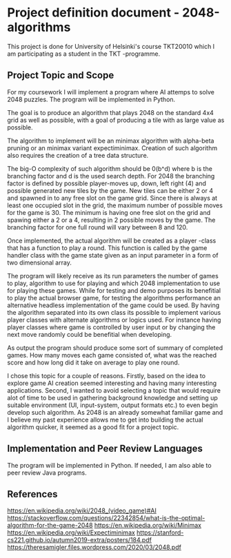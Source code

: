 # Project definition document - 2048-algorithms

This project is done for University of Helsinki's course TKT20010 which I am participating as a student in the TKT -programme.

## Project Topic and Scope

For my coursework I will implement a program where AI attemps to solve 2048 puzzles. The program will be implemented in Python.

The goal is to produce an algorithm that plays 2048 on the standard 4x4 grid as well as possible, with a goal of producing a tile with as large value as possible.

The algorithm to implement will be an minimax algorithm with alpha-beta pruning or an minimax variant expectiminimax. Creation of such algorithm also requires the creation of a tree data structure.

The big-O complexity of such algorithm should be 0(b^d) where b is the branching factor and d is the used search depth. For 2048 the branching factor is defined by possible player-moves up, down, left right (4) and possible generated new tiles by the game. New tiles can be either 2 or 4 and spawned in to any free slot on the game grid. Since there is always at least one occupied slot in the grid, the maximum number of possible moves for the game is 30. The minimum is having one free slot on the grid and spawing either a 2 or a 4, resulting in 2 possible moves by the game. The branching factor for one full round will vary between 8 and 120.

Once implemented, the actual algorithm will be created as a player -class that has a function to play a round. This function is called by the game handler class with the game state given as an input parameter in a form of two dimensional array.

The program will likely receive as its run parameters the number of games to play, algorithm to use for playing and which 2048 implementation to use for playing these games. While for testing and demo purposes its benefitial to play the actual browser game, for testing the algorithms performance an alternative headless implementation of the game could be used. By having the algorithm separated into its own class its possible to implement various player classes with alternate algorithms or logics used. For instance having player classes where game is controlled by user input or by changing the next move randomly could be benefitial when developing.

As output the program should produce some sort of summary of completed games. How many moves each game consisted of, what was the reached score and how long did it take on average to play one round.

I chose this topic for a couple of reasons. Firstly, based on the idea to explore game AI creation seemed interesting and having many interesting applications. Second, I wanted to avoid selecting a topic that would require alot of time to be used in gathering background knowledge and setting up suitable environment (UI, input-system, output formats etc.) to even begin develop such algorithm. As 2048 is an already somewhat familiar game and I believe my past experience allows me to get into building the actual algorithm quicker, it seemed as a good fit for a project topic.

## Implementation and Peer Review Languages

The program will be implemented in Python. If needed, I am also able to peer review Java programs.

## References

https://en.wikipedia.org/wiki/2048_(video_game)#AI
https://stackoverflow.com/questions/22342854/what-is-the-optimal-algorithm-for-the-game-2048
https://en.wikipedia.org/wiki/Minimax
https://en.wikipedia.org/wiki/Expectiminimax
https://stanford-cs221.github.io/autumn2019-extra/posters/184.pdf
https://theresamigler.files.wordpress.com/2020/03/2048.pdf
